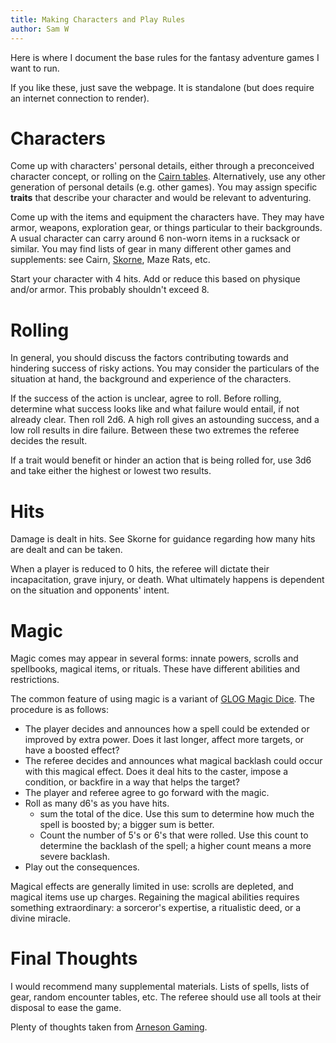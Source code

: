 ```yaml
---
title: Making Characters and Play Rules
author: Sam W
---
```



Here is where I document the base rules for the fantasy adventure games I want to run. 

If you like these, just save the webpage. It is standalone (but does require an internet connection to render).

# Characters

Come up with characters' personal details, either through a preconceived character concept, or rolling on the [Cairn tables](https://cairnrpg.com/cairn-srd/#name-background--traits). Alternatively, use any other generation of personal details (e.g. other games). You may assign specific **traits** that describe your character and would be relevant to adventuring.

Come up with the items and equipment the characters have. They may have armor, weapons, exploration gear, or things particular to their backgrounds. A usual character can carry around 6 non-worn items in a rucksack or similar. You may find lists of gear in many different other games and supplements: see Cairn, [Skorne](https://dreamingdragonslayer.itch.io/skorne), Maze Rats, etc.

Start your character with 4 hits. Add or reduce this based on physique and/or armor. This probably shouldn't exceed 8.

# Rolling

In general, you should discuss the factors contributing towards and hindering success of risky actions. You may consider the particulars of the situation at hand, the background and experience of the characters. 

If the success of the action is unclear, agree to roll. Before rolling, determine what success looks like and what failure would entail, if not already clear. Then roll 2d6. A high roll gives an astounding success, and a low roll results in dire failure. Between these two extremes the referee decides the result.

If a trait would benefit or hinder an action that is being rolled for, use 3d6 and take either the highest or lowest two results.

# Hits

Damage is dealt in hits. See Skorne for guidance regarding how many hits are dealt and can be taken.

When a player is reduced to 0 hits, the referee will dictate their incapacitation, grave injury, or death. What ultimately happens is dependent on the situation and opponents' intent.

# Magic

Magic comes may appear in several forms: innate powers, scrolls and spellbooks, magical items, or rituals. These have different abilities and restrictions. 

The common feature of using magic is a variant of [GLOG Magic Dice](https://cairnrpg.com/hacks/glog-magic/). The procedure is as follows:

 - The player decides and announces how a spell could be extended or improved by extra power. Does it last longer, affect more targets, or have a boosted effect?
 - The referee decides and announces what magical backlash could occur with this magical effect. Does it deal hits to the caster, impose a condition, or backfire in a way that helps the target?
 - The player and referee agree to go forward with the magic.
 - Roll as many d6's as you have hits.
   - sum the total of the dice. Use this sum to determine how much the spell is boosted by; a bigger sum is better.
   - Count the number of 5's or 6's that were rolled. Use this count to determine the backlash of the spell; a higher count means a more severe backlash.
 - Play out the consequences.
 
 
Magical effects are generally limited in use: scrolls are depleted, and magical items use up charges. Regaining the magical abilities requires something extraordinary: a sorceror's expertise, a ritualistic deed, or a divine miracle.

# Final Thoughts

I would recommend many supplemental materials. Lists of spells, lists of gear, random encounter tables, etc. The referee should use all tools at their disposal to ease the game. 

Plenty of thoughts taken from [Arneson Gaming](https://mattjackson.itch.io/arneson-gaming).




<link rel="stylesheet" href="../rpg-styles.css">


